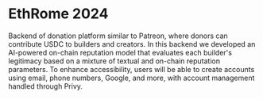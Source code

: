 # EthRome 2024

Backend of donation platform similar to Patreon, where donors can contribute USDC to builders and creators. In this backend we developed an AI-powered on-chain reputation model that evaluates each builder's legitimacy based on a mixture of textual and on-chain reputation parameters. To enhance accessibility, users will be able to create accounts using email, phone numbers, Google, and more, with account management handled through Privy.
